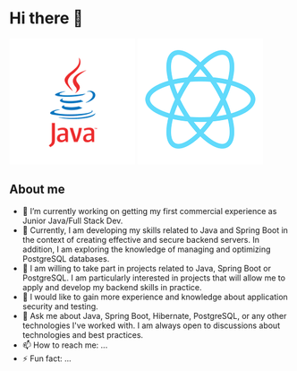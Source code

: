 # Hi there 👋

![alt text](https://github.com/asynoradzki/asynoradzki/blob/main/246162435-b2273dc0-8c89-436b-86d9-5b1ef7fb2529.png)
![alt text](https://github.com/asynoradzki/asynoradzki/blob/main/246162060-791f9900-634b-4442-a47f-109e9b390e93.png)

## About me

- 🔭 I’m currently working on getting my first commercial experience as Junior Java/Full Stack Dev.
- 🌱 Currently, I am developing my skills related to Java and Spring Boot in the context of creating effective and secure backend servers. In addition, I am exploring the knowledge of managing and optimizing PostgreSQL databases.
- 👯 I am willing to take part in projects related to Java, Spring Boot or PostgreSQL. I am particularly interested in projects that will allow me to apply and develop my backend skills in practice.
- 🤔 I would like to gain more experience and knowledge about application security and testing.
- 💬 Ask me about Java, Spring Boot, Hibernate, PostgreSQL, or any other technologies I've worked with. I am always open to discussions about technologies and best practices.
- 📫 How to reach me: ...
- ⚡ Fun fact: ...
